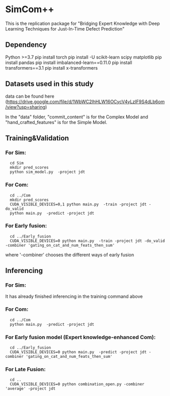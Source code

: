 # SimCom++

This is the replication package for "Bridging Expert Knowledge with Deep Learning Techniques for Just-In-Time Defect Prediction"


## Dependency

Python >=3.7
pip install torch
pip install -U scikit-learn scipy matplotlib
pip install pandas
pip install imbalanced-learn==0.11.0
pip install transformers==3.1 
pip install x-transformers 



## Datasets used in this study

data can be found here (https://drive.google.com/file/d/1WbWC2lhHLW16OCycV4yLzIF9S4dLb6om/view?usp=sharing)

In the "data" folder, "commit_content" is for the Complex Model and "hand_crafted_features" is for the Simple Model.

## Training&Validation

### For Sim:
      cd Sim
      mkdir pred_scores
      python sim_model.py  -project jdt

### For Com:
      cd ../Com
      mkdir pred_scores
      CUDA_VISIBLE_DEVICES=0,1 python main.py  -train -project jdt -do_valid
      python main.py  -predict -project jdt 

### For Early fusion:
      cd ../Early_fusion 
      CUDA_VISIBLE_DEVICES=0 python main.py  -train -project jdt -do_valid -combiner 'gating_on_cat_and_num_feats_then_sum'
      
where '-combiner' chooses the different ways of early fusion

## Inferencing

### For Sim:

It has already finished inferencing in the training command above

### For Com:
      cd ../Com
      python main.py  -predict -project jdt

### For Early fusion model (Expert knowledge-enhanced Com):
      cd ../Early_fusion
      CUDA_VISIBLE_DEVICES=0 python main.py  -predict -project jdt -combiner 'gating_on_cat_and_num_feats_then_sum'
      
### For Late Fusion:
      cd ..
      CUDA_VISIBLE_DEVICES=0 python combination_open.py -combiner 'average' -project jdt

      

 
 
